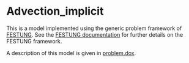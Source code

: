 # Advection_implicit

This is a model implemented using the generic problem framework of [FESTUNG](https://github.com/FESTUNG/project). See the [FESTUNG documentation](https://www1.am.uni-erlangen.de/FESTUNG) for further details on the FESTUNG framework.

A description of this model is given in [problem.dox](problem.dox).
